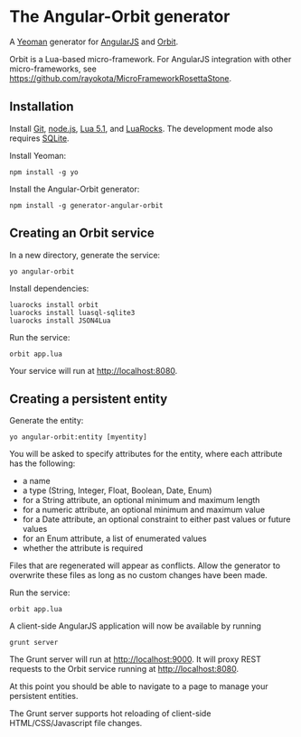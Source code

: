 # The Angular-Orbit generator 

A [Yeoman](http://yeoman.io) generator for [AngularJS](http://angularjs.org) and [Orbit](http://keplerproject.github.io/orbit/).

Orbit is a Lua-based micro-framework.  For AngularJS integration with other micro-frameworks, see https://github.com/rayokota/MicroFrameworkRosettaStone.

## Installation

Install [Git](http://git-scm.com), [node.js](http://nodejs.org), [Lua 5.1](http://www.lua.org/), and [LuaRocks](http://luarocks.org/).  The development mode also requires [SQLite](http://www.sqlite.org).

Install Yeoman:

    npm install -g yo

Install the Angular-Orbit generator:

    npm install -g generator-angular-orbit

## Creating an Orbit service

In a new directory, generate the service:

    yo angular-orbit

Install dependencies:

	luarocks install orbit
	luarocks install luasql-sqlite3
	luarocks install JSON4Lua
	
Run the service:

    orbit app.lua

Your service will run at [http://localhost:8080](http://localhost:8080).


## Creating a persistent entity

Generate the entity:

    yo angular-orbit:entity [myentity]

You will be asked to specify attributes for the entity, where each attribute has the following:

- a name
- a type (String, Integer, Float, Boolean, Date, Enum)
- for a String attribute, an optional minimum and maximum length
- for a numeric attribute, an optional minimum and maximum value
- for a Date attribute, an optional constraint to either past values or future values
- for an Enum attribute, a list of enumerated values
- whether the attribute is required

Files that are regenerated will appear as conflicts.  Allow the generator to overwrite these files as long as no custom changes have been made.

Run the service:

    orbit app.lua
    
A client-side AngularJS application will now be available by running

	grunt server
	
The Grunt server will run at [http://localhost:9000](http://localhost:9000).  It will proxy REST requests to the Orbit service running at [http://localhost:8080](http://localhost:8080).

At this point you should be able to navigate to a page to manage your persistent entities.  

The Grunt server supports hot reloading of client-side HTML/CSS/Javascript file changes.

